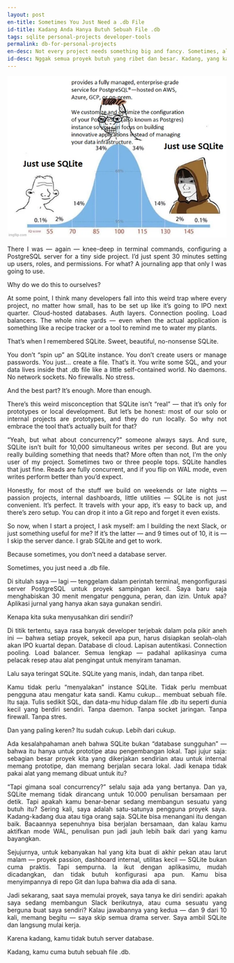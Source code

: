 ```yaml
---
layout: post
en-title: Sometimes You Just Need a .db File
id-title: Kadang Anda Hanya Butuh Sebuah File .db
tags: sqlite personal-projects developer-tools
permalink: db-for-personal-projects
en-desc: Not every project needs something big and fancy. Sometimes, all you need is a simple way to save stuff that just works—no setup, no drama.
id-desc: Nggak semua proyek butuh yang ribet dan besar. Kadang, yang kamu butuhin cuma cara simpel buat nyimpen data—nggak pake setup, nggak pake pusing.
---
```

<img src="assets/img/266ad113b88266aa146586c529e0b5b8845a95a232ab3a8391c08bd711187c95.webp" alt="Meme">
<div style="text-align: justify;" data-lang="en">
<p>There I was — again — knee-deep in terminal commands, configuring a PostgreSQL server for a tiny side project. I’d just spent 30 minutes setting up users, roles, and permissions. For what? A journaling app that only I was going to use.</p>

<p>Why do we do this to ourselves?</p>

<p>At some point, I think many developers fall into this weird trap where every project, no matter how small, has to be set up like it’s going to IPO next quarter. Cloud-hosted databases. Auth layers. Connection pooling. Load balancers. The whole nine yards — even when the actual application is something like a recipe tracker or a tool to remind me to water my plants.</p>

<p>That’s when I remembered SQLite. Sweet, beautiful, no-nonsense SQLite.</p>

<p>You don’t “spin up” an SQLite instance. You don’t create users or manage passwords. You just… create a file. That’s it. You write some SQL, and your data lives inside that .db file like a little self-contained world. No daemons. No network sockets. No firewalls. No stress.</p>

<p>And the best part? It’s enough. More than enough.</p>

<p>There’s this weird misconception that SQLite isn’t “real” — that it’s only for prototypes or local development. But let’s be honest: most of our solo or internal projects are prototypes, and they do run locally. So why not embrace the tool that’s actually built for that?</p>

<p>“Yeah, but what about concurrency?” someone always says. And sure, SQLite isn’t built for 10,000 simultaneous writes per second. But are you really building something that needs that? More often than not, I’m the only user of my project. Sometimes two or three people tops. SQLite handles that just fine. Reads are fully concurrent, and if you flip on WAL mode, even writes perform better than you’d expect.</p>

<p>Honestly, for most of the stuff we build on weekends or late nights — passion projects, internal dashboards, little utilities — SQLite is not just convenient. It’s perfect. It travels with your app, it’s easy to back up, and there’s zero setup. You can drop it into a Git repo and forget it even exists.</p>

<p>So now, when I start a project, I ask myself: am I building the next Slack, or just something useful for me? If it’s the latter — and 9 times out of 10, it is — I skip the server dance. I grab SQLite and get to work.</p>

<p>Because sometimes, you don’t need a database server.</p>

<p>Sometimes, you just need a .db file.</p>
</div>

<div style="text-align: justify;" data-lang="id" class="hidden">
    <p>Di situlah saya — lagi — tenggelam dalam perintah terminal, mengonfigurasi server PostgreSQL untuk proyek
        sampingan kecil. Saya baru saja menghabiskan 30 menit mengatur pengguna, peran, dan izin. Untuk apa? Aplikasi
        jurnal yang hanya akan saya gunakan sendiri.</p>
    <p>Kenapa kita suka menyusahkan diri sendiri?</p>
    <p>Di titik tertentu, saya rasa banyak developer terjebak dalam pola pikir aneh ini — bahwa setiap proyek, sekecil
        apa pun, harus disiapkan seolah-olah akan IPO kuartal depan. Database di cloud. Lapisan autentikasi. Connection
        pooling. Load balancer. Semua lengkap — padahal aplikasinya cuma pelacak resep atau alat pengingat untuk
        menyiram tanaman.</p>
    <p>Lalu saya teringat SQLite. SQLite yang manis, indah, dan tanpa ribet.</p>
    <p>Kamu tidak perlu “menyalakan” instance SQLite. Tidak perlu membuat pengguna atau mengatur kata sandi. Kamu cukup…
        membuat sebuah file. Itu saja. Tulis sedikit SQL, dan data-mu hidup dalam file .db itu seperti dunia kecil yang
        berdiri sendiri. Tanpa daemon. Tanpa socket jaringan. Tanpa firewall. Tanpa stres.</p>
    <p>Dan yang paling keren? Itu sudah cukup. Lebih dari cukup.</p>
    <p>Ada kesalahpahaman aneh bahwa SQLite bukan “database sungguhan” — bahwa itu hanya untuk prototipe atau
        pengembangan lokal. Tapi jujur saja: sebagian besar proyek kita yang dikerjakan sendirian atau untuk internal
        memang prototipe, dan memang berjalan secara lokal. Jadi kenapa tidak pakai alat yang memang dibuat untuk itu?
    </p>
    <p>“Tapi gimana soal concurrency?” selalu saja ada yang bertanya. Dan ya, SQLite memang tidak dirancang untuk 10.000
        penulisan bersamaan per detik. Tapi apakah kamu benar-benar sedang membangun sesuatu yang butuh itu? Sering
        kali, saya adalah satu-satunya pengguna proyek saya. Kadang-kadang dua atau tiga orang saja. SQLite bisa
        menangani itu dengan baik. Bacaannya sepenuhnya bisa berjalan bersamaan, dan kalau kamu aktifkan mode WAL,
        penulisan pun jadi jauh lebih baik dari yang kamu bayangkan.</p>
    <p>Sejujurnya, untuk kebanyakan hal yang kita buat di akhir pekan atau larut malam — proyek passion, dashboard
        internal, utilitas kecil — SQLite bukan cuma praktis. Tapi sempurna. Ia ikut dengan aplikasimu, mudah
        dicadangkan, dan tidak butuh konfigurasi apa pun. Kamu bisa menyimpannya di repo Git dan lupa bahwa dia ada di
        sana.</p>
    <p>Jadi sekarang, saat saya memulai proyek, saya tanya ke diri sendiri: apakah saya sedang membangun Slack
        berikutnya, atau cuma sesuatu yang berguna buat saya sendiri? Kalau jawabannya yang kedua — dan 9 dari 10 kali,
        memang begitu — saya skip semua drama server. Saya ambil SQLite dan langsung mulai kerja.</p>
    <p>Karena kadang, kamu tidak butuh server database.</p>
    <p>Kadang, kamu cuma butuh sebuah file .db.</p>
</div>